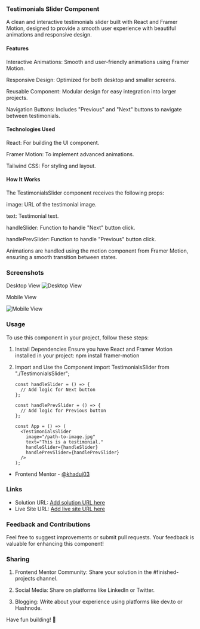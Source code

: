### Testimonials Slider Component

A clean and interactive testimonials slider built with React and Framer Motion, designed to provide a smooth user experience with beautiful animations and responsive design.

#### Features

Interactive Animations: Smooth and user-friendly animations using Framer Motion.

Responsive Design: Optimized for both desktop and smaller screens.

Reusable Component: Modular design for easy integration into larger projects.

Navigation Buttons: Includes "Previous" and "Next" buttons to navigate between testimonials.

#### Technologies Used

React: For building the UI component.

Framer Motion: To implement advanced animations.

Tailwind CSS: For styling and layout.


#### How It Works

The TestimonialsSlider component receives the following props:

image: URL of the testimonial image.

text: Testimonial text.

handleSlider: Function to handle "Next" button click.

handlePrevSlider: Function to handle "Previous" button click.


Animations are handled using the motion component from Framer Motion, ensuring a smooth transition between states.


### Screenshots

Desktop View
![Desktop View](./sreenshot-desktop.png)


Mobile View

![Mobile View](./screenshot-sm.png)

### Usage

To use this component in your project, follow these steps:
1. Install Dependencies
Ensure you have React and Framer Motion installed in your project:
npm install framer-motion
2. Import and Use the Component
import TestimonialsSlider from "./TestimonialsSlider";

      ```
      const handleSlider = () => {
        // Add logic for Next button
      };

      const handlePrevSlider = () => {
        // Add logic for Previous button
      };

      const App = () => (
        <TestimonialsSlider
          image="/path-to-image.jpg"
          text="This is a testimonial."
          handleSlider={handleSlider}
          handlePrevSlider={handlePrevSlider}
        />
      );
      ```

  
  - Frontend Mentor - [@khaduj03](https://www.frontendmentor.io/profile/khaduj03)

### Links

- Solution URL: [Add solution URL here](https://your-solution-url.com)
- Live Site URL: [Add live site URL here](https://your-live-site-url.com)



### Feedback and Contributions

Feel free to suggest improvements or submit pull requests. Your feedback is valuable for enhancing this component!



### Sharing

1. Frontend Mentor Community: Share your solution in the #finished-projects channel.


2. Social Media: Share on platforms like LinkedIn or Twitter.


3. Blogging: Write about your experience using platforms like dev.to or Hashnode.



Have fun building! 🚀

